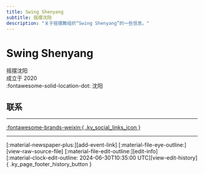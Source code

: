 ```yaml
---
title: Swing Shenyang
subtitle: 摇摆沈阳
description: "关于摇摆舞组织“Swing Shenyang”的一些信息。"
---
```


# Swing Shenyang

摇摆沈阳  
成立于 2020  
:fontawesome-solid-location-dot: 沈阳  


## 联系


---

 [:fontawesome-brands-weixin:{ .ky_social_links_icon }](# "Swing Shenyang")

---

<div class="ky_page_footer" markdown>
<div class="ky_page_footer_trailing" markdown="span">
[:material-newspaper-plus:][add-event-link]
[:material-file-eye-outline:][view-raw-source-file]
[:material-file-edit-outline:][edit-info]
</div>
<div class="ky_page_footer_leading" markdown="span">
[:material-clock-edit-outline: 2024-06-30T10:35:00 UTC][view-edit-history]{ .ky_page_footer_history_button }
</div>
</div>

[add-event-link]: https://github.com/swingdance/events/issues/new?assignees=&labels=add+event&projects=&template=02-add_entity.yml&title=Add%20Event%3A%20zh_CN%20%E2%80%A2%20%3CName%3E&region=zh_CN&province=Liaoning&city=Shenyang&org_id=swing-shen-yang "添加活动"
[view-raw-source-file]: https://github.com/swingdance/orgs/blob/main/zh_CN/swing-shen-yang.json "查看原始源文件"
[edit-info]: https://github.com/swingdance/orgs/issues/new?assignees=&labels=update+org&projects=&template=03-update_entity.yml&title=Update%20Org%3A%20zh_CN%20%E2%80%A2%20Swing%20Shenyang&region=zh_CN&id=swing-shen-yang&name=Swing%20Shenyang "编辑信息"

[view-edit-history]: https://github.com/swingdance/orgs/commits/main/zh_CN/swing-shen-yang.json "查看编辑历史"

